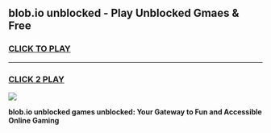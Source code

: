 
## blob.io unblocked - Play Unblocked Gmaes & Free
<h3>
<a href="https://news.freeplayer.one?title=blob.io_unblocked&ref=23F">CLICK TO PLAY</a></h3>
<hr>

<h3>
<a href="https://news.freeplayer.one?title=blob.io_unblocked&ref=23F">CLICK 2 PLAY</a>
  
</h3>

<a href="https://news.freeplayer.one?title=blob.io_unblocked&ref=23F/"><img src="https://clearcache.store/games.png"></a>


**blob.io unblocked games unblocked: Your Gateway to Fun and Accessible Online Gaming**
